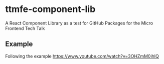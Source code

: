 # ttmfe-component-lib

A React Component Library as a test for GitHub Packages for the Micro Frontend Tech Talk

## Example

Following the example https://www.youtube.com/watch?v=3OHZmM0ihIQ
